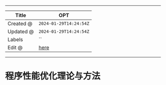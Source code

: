 -----

| Title     | OPT                                               |
| --------- | ------------------------------------------------- |
| Created @ | `2024-01-29T14:24:54Z`                            |
| Updated @ | `2024-01-29T14:24:54Z`                            |
| Labels    | \`\`                                              |
| Edit @    | [here](https://github.com/junxnone/csc/issues/21) |

-----

# 程序性能优化理论与方法
